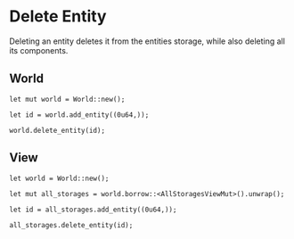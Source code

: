 # Delete Entity

Deleting an entity deletes it from the entities storage, while also deleting all its components.

## World

```rust, noplaypen
let mut world = World::new();

let id = world.add_entity((0u64,));

world.delete_entity(id);
```

## View

```rust, noplaypen
let world = World::new();

let mut all_storages = world.borrow::<AllStoragesViewMut>().unwrap();

let id = all_storages.add_entity((0u64,));

all_storages.delete_entity(id);
```
